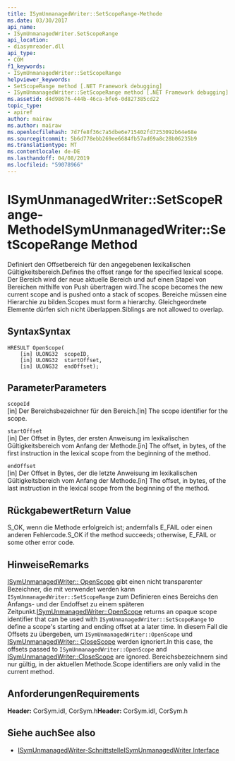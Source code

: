 ```yaml
---
title: ISymUnmanagedWriter::SetScopeRange-Methode
ms.date: 03/30/2017
api_name:
- ISymUnmanagedWriter.SetScopeRange
api_location:
- diasymreader.dll
api_type:
- COM
f1_keywords:
- ISymUnmanagedWriter::SetScopeRange
helpviewer_keywords:
- SetScopeRange method [.NET Framework debugging]
- ISymUnmanagedWriter::SetScopeRange method [.NET Framework debugging]
ms.assetid: d4d98676-444b-46ca-bfe6-0d827385cd22
topic_type:
- apiref
author: mairaw
ms.author: mairaw
ms.openlocfilehash: 7d7fe8f36c7a5dbe6e715402fd7253092b64e68e
ms.sourcegitcommit: 5b6d778ebb269ee6684fb57ad69a8c28b06235b9
ms.translationtype: MT
ms.contentlocale: de-DE
ms.lasthandoff: 04/08/2019
ms.locfileid: "59078966"
---
```

# <a name="isymunmanagedwritersetscoperange-method"></a><span data-ttu-id="aceec-102">ISymUnmanagedWriter::SetScopeRange-Methode</span><span class="sxs-lookup"><span data-stu-id="aceec-102">ISymUnmanagedWriter::SetScopeRange Method</span></span>
<span data-ttu-id="aceec-103">Definiert den Offsetbereich für den angegebenen lexikalischen Gültigkeitsbereich.</span><span class="sxs-lookup"><span data-stu-id="aceec-103">Defines the offset range for the specified lexical scope.</span></span> <span data-ttu-id="aceec-104">Der Bereich wird der neue aktuelle Bereich und auf einen Stapel von Bereichen mithilfe von Push übertragen wird.</span><span class="sxs-lookup"><span data-stu-id="aceec-104">The scope becomes the new current scope and is pushed onto a stack of scopes.</span></span> <span data-ttu-id="aceec-105">Bereiche müssen eine Hierarchie zu bilden.</span><span class="sxs-lookup"><span data-stu-id="aceec-105">Scopes must form a hierarchy.</span></span> <span data-ttu-id="aceec-106">Gleichgeordnete Elemente dürfen sich nicht überlappen.</span><span class="sxs-lookup"><span data-stu-id="aceec-106">Siblings are not allowed to overlap.</span></span>  
  
## <a name="syntax"></a><span data-ttu-id="aceec-107">Syntax</span><span class="sxs-lookup"><span data-stu-id="aceec-107">Syntax</span></span>  
  
```  
HRESULT OpenScope(  
    [in] ULONG32  scopeID,  
    [in] ULONG32  startOffset,  
    [in] ULONG32  endOffset);  
```  
  
## <a name="parameters"></a><span data-ttu-id="aceec-108">Parameter</span><span class="sxs-lookup"><span data-stu-id="aceec-108">Parameters</span></span>  
 `scopeId`  
 <span data-ttu-id="aceec-109">[in] Der Bereichsbezeichner für den Bereich.</span><span class="sxs-lookup"><span data-stu-id="aceec-109">[in] The scope identifier for the scope.</span></span>  
  
 `startOffset`  
 <span data-ttu-id="aceec-110">[in] Der Offset in Bytes, der ersten Anweisung im lexikalischen Gültigkeitsbereich vom Anfang der Methode.</span><span class="sxs-lookup"><span data-stu-id="aceec-110">[in] The offset, in bytes, of the first instruction in the lexical scope from the beginning of the method.</span></span>  
  
 `endOffset`  
 <span data-ttu-id="aceec-111">[in] Der Offset in Bytes, der die letzte Anweisung im lexikalischen Gültigkeitsbereich vom Anfang der Methode.</span><span class="sxs-lookup"><span data-stu-id="aceec-111">[in] The offset, in bytes, of the last instruction in the lexical scope from the beginning of the method.</span></span>  
  
## <a name="return-value"></a><span data-ttu-id="aceec-112">Rückgabewert</span><span class="sxs-lookup"><span data-stu-id="aceec-112">Return Value</span></span>  
 <span data-ttu-id="aceec-113">S_OK, wenn die Methode erfolgreich ist; andernfalls E_FAIL oder einen anderen Fehlercode.</span><span class="sxs-lookup"><span data-stu-id="aceec-113">S_OK if the method succeeds; otherwise, E_FAIL or some other error code.</span></span>  
  
## <a name="remarks"></a><span data-ttu-id="aceec-114">Hinweise</span><span class="sxs-lookup"><span data-stu-id="aceec-114">Remarks</span></span>  
 <span data-ttu-id="aceec-115">[ISymUnmanagedWriter:: OpenScope](../../../../docs/framework/unmanaged-api/diagnostics/isymunmanagedwriter-openscope-method.md) gibt einen nicht transparenter Bezeichner, die mit verwendet werden kann `ISymUnmanagedWriter::SetScopeRange` zum Definieren eines Bereichs den Anfangs- und der Endoffset zu einem späteren Zeitpunkt.</span><span class="sxs-lookup"><span data-stu-id="aceec-115">[ISymUnmanagedWriter::OpenScope](../../../../docs/framework/unmanaged-api/diagnostics/isymunmanagedwriter-openscope-method.md) returns an opaque scope identifier that can be used with `ISymUnmanagedWriter::SetScopeRange` to define a scope's starting and ending offset at a later time.</span></span> <span data-ttu-id="aceec-116">In diesem Fall die Offsets zu übergeben, um `ISymUnmanagedWriter::OpenScope` und [ISymUnmanagedWriter:: CloseScope](../../../../docs/framework/unmanaged-api/diagnostics/isymunmanagedwriter-closescope-method.md) werden ignoriert.</span><span class="sxs-lookup"><span data-stu-id="aceec-116">In this case, the offsets passed to `ISymUnmanagedWriter::OpenScope` and [ISymUnmanagedWriter::CloseScope](../../../../docs/framework/unmanaged-api/diagnostics/isymunmanagedwriter-closescope-method.md) are ignored.</span></span> <span data-ttu-id="aceec-117">Bereichsbezeichnern sind nur gültig, in der aktuellen Methode.</span><span class="sxs-lookup"><span data-stu-id="aceec-117">Scope identifiers are only valid in the current method.</span></span>  
  
## <a name="requirements"></a><span data-ttu-id="aceec-118">Anforderungen</span><span class="sxs-lookup"><span data-stu-id="aceec-118">Requirements</span></span>  
 <span data-ttu-id="aceec-119">**Header:** CorSym.idl, CorSym.h</span><span class="sxs-lookup"><span data-stu-id="aceec-119">**Header:** CorSym.idl, CorSym.h</span></span>  
  
## <a name="see-also"></a><span data-ttu-id="aceec-120">Siehe auch</span><span class="sxs-lookup"><span data-stu-id="aceec-120">See also</span></span>

- [<span data-ttu-id="aceec-121">ISymUnmanagedWriter-Schnittstelle</span><span class="sxs-lookup"><span data-stu-id="aceec-121">ISymUnmanagedWriter Interface</span></span>](../../../../docs/framework/unmanaged-api/diagnostics/isymunmanagedwriter-interface.md)
